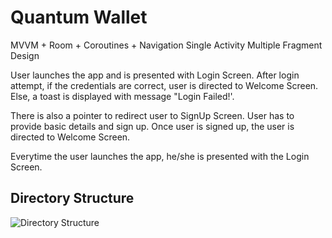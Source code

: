 # Quantum Wallet

MVVM + Room + Coroutines + Navigation
Single Activity Multiple Fragment Design

User launches the app and is presented with Login Screen.
After login attempt, if the credentials are correct, user  is directed to Welcome Screen.
Else, a toast is displayed with message "Login Failed!'.

There is also a pointer to redirect user to SignUp Screen.
User has to provide basic details and sign up.
Once user is signed up, the user is directed to Welcome Screen.

Everytime the user launches the app, he/she is presented with the Login Screen.

## Directory Structure
![Directory Structure](<URL TO Image after it's uploaded>)